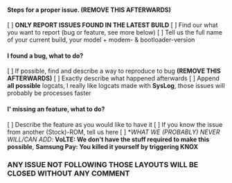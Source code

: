 #### Steps for a proper issue. **(REMOVE THIS AFTERWARDS)**
[ ] **ONLY REPORT ISSUES FOUND IN THE LATEST BUILD**
[ ] Find our what you want to report (bug or feature, see more below)
[ ] Tell us the full name of your current build, your model + modem- & bootloader-version

#### I found a bug, what to do?
[ ] If possible, find and describe a way to reproduce to bug **(REMOVE THIS AFTERWARDS)**
[ ] Exactly describe what happened afterwards
[ ] Append **all possible** logcats, I really like logcats made with **SysLog**, those issues will probably be processes faster

#### I' missing an feature, what to do?
[ ] Describe the feature as you would like to have it
[ ] If you know the issue from another (Stock)-ROM, tell us here
[ ] **WHAT WE (PROBABLY) NEVER WILL/CAN ADD*: **VoLTE: We don't have the stuff required to make this possible**, **Samsung Pay: You killed it yourself by triggering KNOX**

### ANY ISSUE NOT FOLLOWING THOSE LAYOUTS WILL BE CLOSED WITHOUT ANY COMMENT